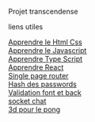 Projet transcendense 

liens utiles


[Apprendre le Html Css](https://openclassrooms.com/fr/courses/1603881-creez-votre-site-web-avec-html5-et-css3/1604192-decouvrez-le-fonctionnement-des-sites-web)  
[Apprendre le Javascript](https://openclassrooms.com/fr/courses/6175841-apprenez-a-programmer-avec-javascript)  
[Apprendre Type Script](https://www.typescriptlang.org/)  
[Apprendre React](https://fr.reactjs.org/)  
[Single page router](https://v5.reactrouter.com/web/guides/quick-start)  
[Hash des passwords](https://github.com/kelektiv/node.bcrypt.js)  
[Validation font et back](https://github.com/jquense/yup)  
[socket chat](https://socket.io/)  
[3d pour le pong](https://threejs.org/)  
